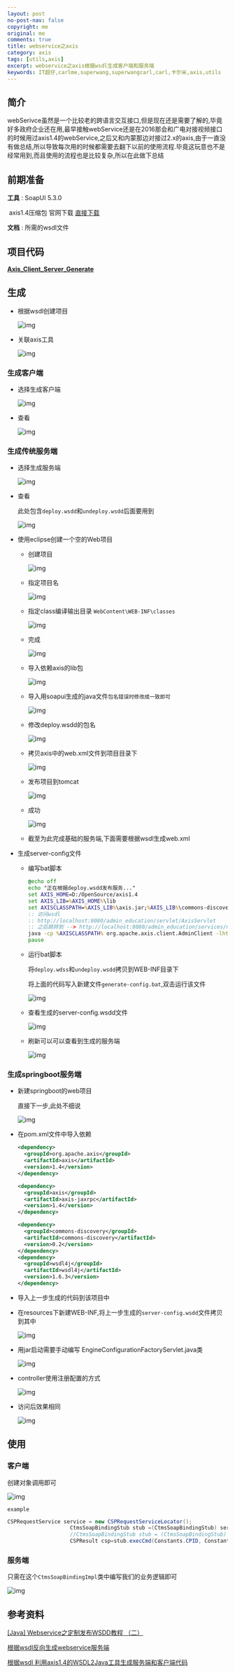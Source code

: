 ```yaml
---
layout: post
no-post-nav: false 
copyright: me
original: me
comments: true
title: webservice之axis
category: axis
tags: [utils,axis]
excerpt: webservice之axis根据wsdl生成客户端和服务端
keywords: IT超仔,carlme,superwang,superwangcarl,carl,卡尔米,axis,utils
---
```


## 简介

webSerivce虽然是一个比较老的跨语言交互接口,但是现在还是需要了解的,毕竟好多政府企业还在用,最早接触webService还是在2016那会和广电对接视频接口的时候用过axis1.4的webService,之后又和内蒙那边对接过2.x的axis,由于一直没有做总结,所以导致每次用的时候都需要去翻下以前的使用流程.毕竟这玩意也不是经常用到,而且使用的流程也是比较复杂,所以在此做下总结

## 前期准备

**工具** : SoapUI 5.3.0  

​	   axis1.4压缩包 官网下载  [直接下载]({{site.cdn}}assets/download/axis-bin-1_4.zip)

**文档** : 所需的wsdl文件

## 项目代码

[**Axis_Client_Server_Generate**](https://github.com/SuperWangCarl/Axis_Client_Server_Generate)

## 生成

- 根据wsdl创建项目

  ![img]({{site.cdn}}assets/images/blog/2019/20190904174629.jpg)

- 关联axis工具

  ![img]({{site.cdn}}assets/images/blog/2019/20190904181731.jpg)

### 生成客户端

- 选择生成客户端

  ![img]({{site.cdn}}assets/images/blog/2019/20190904181826.jpg)

- 查看

  ![img]({{site.cdn}}assets/images/blog/2019/20190904181925.jpg)

### 生成传统服务端

- 选择生成服务端

  ![img]({{site.cdn}}assets/images/blog/2019/20190904182026.jpg)

- 查看

  此处包含`deploy.wsdd`和`undeploy.wsdd`后面要用到

  ![img]({{site.cdn}}assets/images/blog/2019/20190904182154.jpg)

- 使用eclipse创建一个空的Web项目

  - 创建项目

    ![img]({{site.cdn}}assets/images/blog/2019/20190905130438.jpg)

  - 指定项目名

    ![img]({{site.cdn}}assets/images/blog/2019/20190905130513.jpg)

  - 指定class编译输出目录 `WebContent\WEB-INF\classes`

    ![img]({{site.cdn}}assets/images/blog/2019/20190905130607.jpg)

  - 完成

    ![img]({{site.cdn}}assets/images/blog/2019/20190905130721.jpg)

  - 导入依赖axis的lib包

    ![img]({{site.cdn}}assets/images/blog/2019/20190905141537.jpg)

  - 导入用soapui生成的java文件`包名错误时修改成一致即可`

    ![img]({{site.cdn}}assets/images/blog/2019/20190905141911.jpg)

  - 修改deploy.wsdd的包名

    ![img]({{site.cdn}}assets/images/blog/2019/20190905144515.jpg)

  - 拷贝axis中的web.xml文件到项目目录下

    ![img]({{site.cdn}}assets/images/blog/2019/20190905143221.jpg)

  - 发布项目到tomcat

    ![img]({{site.cdn}}assets/images/blog/2019/20190905143246.jpg)

  - 成功

    ![img]({{site.cdn}}assets/images/blog/2019/20190905143330.jpg)

  - 截至为此完成基础的服务端,下面需要根据wsdl生成web.xml

- 生成server-config文件

  - 编写bat脚本

    ```bat
    @echo off
    echo "正在根据deploy.wsdd发布服务..."
    set AXIS_HOME=D:/OpenSource/axis1.4
    set AXIS_LIB=%AXIS_HOME%\lib
    set AXISCLASSPATH=%AXIS_LIB%\axis.jar;%AXIS_LIB%\commons-discovery-0.2.jar;%AXIS_LIB%\commons-logging-1.0.4.jar;%AXIS_LIB%\jaxrpc.jar;%AXIS_LIB%\saaj.jar;%AXIS_LIB%\log4j-1.2.8.jar;%AXIS_LIB%\wsdl4j-1.5.1.jar
    :: 访问wsdl  
    :: http://localhost:8080/admin_education/servlet/AxisServlet  
    :: 之后跳转到 --> http://localhost:8080/admin_education/services/notifyReq?wsdl
    java -cp %AXISCLASSPATH% org.apache.axis.client.AdminClient -lhttp://localhost:8080/notify/services deploy.wsdd
    pause
    ```

  - 运行bat脚本

    将`deploy.wdss`和`undeploy.wsdd`拷贝到WEB-INF目录下

    将上面的代码写入新建文件`generate-config.bat`,双击运行该文件

    ![img]({{site.cdn}}assets/images/blog/2019/20190905144750.jpg)

  - 查看生成的server-config.wsdd文件

    ![img]({{site.cdn}}assets/images/blog/2019/20190905144831.jpg)

  - 刷新可以可以查看到生成的服务端

    ![img]({{site.cdn}}assets/images/blog/2019/20190905144900.jpg)

### 生成springboot服务端

- 新建springboot的web项目

  直接下一步,此处不细说

  ![img]({{site.cdn}}assets/images/blog/2019/20190905150148.jpg)

- 在pom.xml文件中导入依赖

  ```xml
  <dependency>
  	<groupId>org.apache.axis</groupId>
  	<artifactId>axis</artifactId>
  	<version>1.4</version>
  </dependency>

  <dependency>
  	<groupId>axis</groupId>
  	<artifactId>axis-jaxrpc</artifactId>
  	<version>1.4</version>
  </dependency>

  <dependency>
  	<groupId>commons-discovery</groupId>
  	<artifactId>commons-discovery</artifactId>
  	<version>0.2</version>
  </dependency>
  <dependency>
  	<groupId>wsdl4j</groupId>
  	<artifactId>wsdl4j</artifactId>
  	<version>1.6.3</version>
  </dependency>
  ```

- 导入上一步生成的代码到该项目中

- 在resources下新建WEB-INF,将上一步生成的`server-config.wsdd`文件拷贝到其中

  ![img]({{site.cdn}}assets/images/blog/2019/20190905150932.jpg)

- 用jar启动需要手动编写 EngineConfigurationFactoryServlet.java类

  ![img]({{site.cdn}}assets/images/blog/2019/20190905150953.jpg)

- controller使用注册配置的方式

  ![img]({{site.cdn}}assets/images/blog/2019/20190905151041.jpg)

- 访问后效果相同

  ![img]({{site.cdn}}assets/images/blog/2019/20190905151324.jpg)

## 使用

### 客户端

创建对象调用即可

![img]({{site.cdn}}assets/images/blog/2019/20190905153200.jpg)

`example`

```java
CSPRequestService service = new CSPRequestServiceLocator();
					CtmsSoapBindingStub stub =(CtmsSoapBindingStub) service.getctms();
					//CtmsSoapBindingStub stub = (CtmsSoapBindingStub) service.getctms(url);
					CSPResult csp=stub.execCmd(Constants.CPID, Constants.LSPID, item_id, Constants.LOCAL_URL + "injectXML/" + item_id+"_"+action+ ".xml");
```

### 服务端

只需在这个`CtmsSoapBindingImpl`类中编写我们的业务逻辑即可

![img]({{site.cdn}}assets/images/blog/2019/20190905153108.jpg)



## 参考资料

[[Java] Webservice之定制发布WSDD教程 （二）](https://blog.csdn.net/qq_14852397/article/details/46385713?locationNum=7&fps=1)

[根据wsdl反向生成webservice服务端](https://www.cnblogs.com/xijin-wu/p/6890116.html)

[根据wsdl 利用axis1.4的WSDL2Java工具生成服务端和客户端代码](https://blog.csdn.net/kdpujie/article/details/8445261)